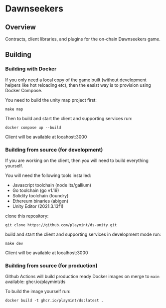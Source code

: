 # Dawnseekers

## Overview

Contracts, client libraries, and plugins for the on-chain Dawnseekers game.

## Building

### Building with Docker

If you only need a local copy of the game built (without development helpers
like hot reloading etc), then the easist way is to provision using
Docker Compose.

You need to build the unity map project first:

```
make map
```

Then to build and start the client and supporting services run:

```
docker compose up --build
```

Client will be available at locahost:3000

### Building from source (for development)

If you are working on the client, then you will need to build everything
yourself.

You will need the following tools installed:

* Javascript toolchain (node lts/gallium)
* Go toolchain (go v1.19)
* Solidity toolchain (foundry)
* Ethereum binaries (abigen)
* Unity Editor (2021.3.13f1)

clone this repository:

```
git clone https://github.com/playmint/ds-unity.git
```

build and start the client and supporting services in development mode run:

```
make dev
```

Client will be available at localhost:3000


### Building from source (for production)

Github Actions will build production ready Docker images on merge to `main`
available: ghcr.io/playmint/ds

To build the image yourself run:

```
docker build -t ghcr.io/playmint/ds:latest .
```




